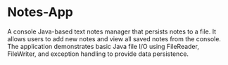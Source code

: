# Notes-App
A console Java-based text notes manager that persists notes to a file. It allows users to add new notes and view all saved notes from the console. The application demonstrates basic Java file I/O using FileReader, FileWriter, and exception handling to provide data persistence.
